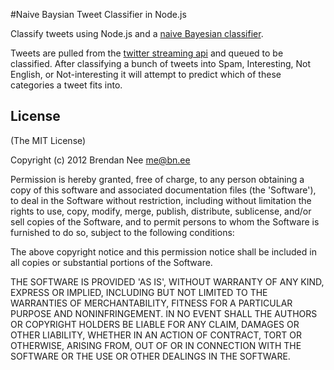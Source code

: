 #Naive Baysian Tweet Classifier in Node.js

Classify tweets using Node.js and a [naive Bayesian classifier](http://en.wikipedia.org/wiki/Naive_Bayes_classifier).

Tweets are pulled from the [twitter streaming api](https://dev.twitter.com/docs/streaming-api/methods) and queued to be classified.  After classifying a bunch of tweets into Spam, Interesting, Not English, or Not-interesting it will attempt to predict which of these categories a tweet fits into.

## License

(The MIT License)

Copyright (c) 2012 Brendan Nee <me@bn.ee>

Permission is hereby granted, free of charge, to any person obtaining a copy of this software and associated documentation files (the 'Software'), to deal in the Software without restriction, including without limitation the rights to use, copy, modify, merge, publish, distribute, sublicense, and/or sell copies of the Software, and to permit persons to whom the Software is furnished to do so, subject to the following conditions:

The above copyright notice and this permission notice shall be included in all copies or substantial portions of the Software.

THE SOFTWARE IS PROVIDED 'AS IS', WITHOUT WARRANTY OF ANY KIND, EXPRESS OR IMPLIED, INCLUDING BUT NOT LIMITED TO THE WARRANTIES OF MERCHANTABILITY, FITNESS FOR A PARTICULAR PURPOSE AND NONINFRINGEMENT. IN NO EVENT SHALL THE AUTHORS OR COPYRIGHT HOLDERS BE LIABLE FOR ANY CLAIM, DAMAGES OR OTHER LIABILITY, WHETHER IN AN ACTION OF CONTRACT, TORT OR OTHERWISE, ARISING FROM, OUT OF OR IN CONNECTION WITH THE SOFTWARE OR THE USE OR OTHER DEALINGS IN THE SOFTWARE.
